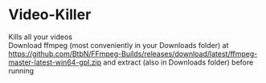 # Video-Killer
Kills all your videos\
Download ffmpeg (most conveniently in your Downloads folder) at https://github.com/BtbN/FFmpeg-Builds/releases/download/latest/ffmpeg-master-latest-win64-gpl.zip and extract (also in Downloads folder) before running
